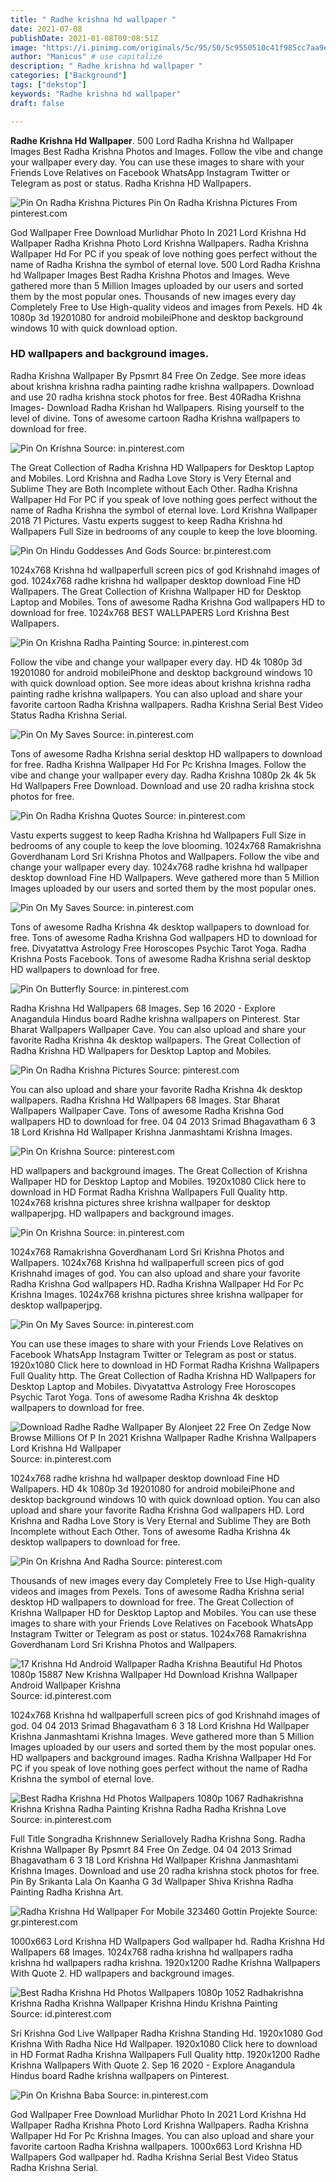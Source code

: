 ```yaml
---
title: " Radhe krishna hd wallpaper "
date: 2021-07-08
publishDate: 2021-01-08T09:08:51Z
image: "https://i.pinimg.com/originals/5c/95/50/5c9550510c41f985cc7aa9e9465f8b3a.jpg"
author: "Manicus" # use capitalize
description: " Radhe krishna hd wallpaper "
categories: ["Background"]
tags: ["dekstop"]
keywords: "Radhe krishna hd wallpaper"
draft: false

---
```



**Radhe Krishna Hd Wallpaper**. 500 Lord Radha Krishna hd Wallpaper Images Best Radha Krishna Photos and Images. Follow the vibe and change your wallpaper every day. You can use these images to share with your Friends Love Relatives on Facebook WhatsApp Instagram Twitter or Telegram as post or status. Radha Krishna HD Wallpapers.

![Pin On Radha Krishna Pictures](https://i.pinimg.com/originals/86/de/fc/86defca682d0938c206cf2fd391dd0ef.jpg "Pin On Radha Krishna Pictures")
Pin On Radha Krishna Pictures From pinterest.com


God Wallpaper Free Download Murlidhar Photo In 2021 Lord Krishna Hd Wallpaper Radha Krishna Photo Lord Krishna Wallpapers. Radha Krishna Wallpaper Hd For PC if you speak of love nothing goes perfect without the name of Radha Krishna the symbol of eternal love. 500 Lord Radha Krishna hd Wallpaper Images Best Radha Krishna Photos and Images. Weve gathered more than 5 Million Images uploaded by our users and sorted them by the most popular ones. Thousands of new images every day Completely Free to Use High-quality videos and images from Pexels. HD 4k 1080p 3d 19201080 for android mobileiPhone and desktop background windows 10 with quick download option.

### HD wallpapers and background images.

Radha Krishna Wallpaper By Ppsmrt 84 Free On Zedge. See more ideas about krishna krishna radha painting radhe krishna wallpapers. Download and use 20 radha krishna stock photos for free. Best 40Radha Krishna Images- Download Radha Krishan hd Wallpapers. Rising yourself to the level of divine. Tons of awesome cartoon Radha Krishna wallpapers to download for free.


![Pin On Krishna](https://i.pinimg.com/736x/71/eb/4a/71eb4aa297c5526ab0b25bd5be288856.jpg "Pin On Krishna")
Source: in.pinterest.com

The Great Collection of Radha Krishna HD Wallpapers for Desktop Laptop and Mobiles. Lord Krishna and Radha Love Story is Very Eternal and Sublime They are Both Incomplete without Each Other. Radha Krishna Wallpaper Hd For PC if you speak of love nothing goes perfect without the name of Radha Krishna the symbol of eternal love. Lord Krishna Wallpaper 2018 71 Pictures. Vastu experts suggest to keep Radha Krishna hd Wallpapers Full Size in bedrooms of any couple to keep the love blooming.

![Pin On Hindu Goddesses And Gods](https://i.pinimg.com/originals/fa/82/6e/fa826e644cd6c9e8e3e254dfc2a185ce.jpg "Pin On Hindu Goddesses And Gods")
Source: br.pinterest.com

1024x768 Krishna hd wallpaperfull screen pics of god Krishnahd images of god. 1024x768 radhe krishna hd wallpaper desktop download Fine HD Wallpapers. The Great Collection of Krishna Wallpaper HD for Desktop Laptop and Mobiles. Tons of awesome Radha Krishna God wallpapers HD to download for free. 1024x768 BEST WALLPAPERS Lord Krishna Best Wallpapers.

![Pin On Krishna Radha Painting](https://i.pinimg.com/474x/cc/77/ba/cc77bacad592cd3ef2bd8d6f93f902ad.jpg "Pin On Krishna Radha Painting")
Source: in.pinterest.com

Follow the vibe and change your wallpaper every day. HD 4k 1080p 3d 19201080 for android mobileiPhone and desktop background windows 10 with quick download option. See more ideas about krishna krishna radha painting radhe krishna wallpapers. You can also upload and share your favorite cartoon Radha Krishna wallpapers. Radha Krishna Serial Best Video Status Radha Krishna Serial.

![Pin On My Saves](https://i.pinimg.com/736x/68/31/3d/68313d19af1531f3e4eb16ed7c6687c6.jpg "Pin On My Saves")
Source: in.pinterest.com

Tons of awesome Radha Krishna serial desktop HD wallpapers to download for free. Radha Krishna Wallpaper Hd For Pc Krishna Images. Follow the vibe and change your wallpaper every day. Radha Krishna 1080p 2k 4k 5k Hd Wallpapers Free Download. Download and use 20 radha krishna stock photos for free.

![Pin On Radha Krishna Quotes](https://i.pinimg.com/736x/d5/0e/7a/d50e7aabed46c5fe25218924cd04055c.jpg "Pin On Radha Krishna Quotes")
Source: in.pinterest.com

Vastu experts suggest to keep Radha Krishna hd Wallpapers Full Size in bedrooms of any couple to keep the love blooming. 1024x768 Ramakrishna Goverdhanam Lord Sri Krishna Photos and Wallpapers. Follow the vibe and change your wallpaper every day. 1024x768 radhe krishna hd wallpaper desktop download Fine HD Wallpapers. Weve gathered more than 5 Million Images uploaded by our users and sorted them by the most popular ones.

![Pin On My Saves](https://i.pinimg.com/474x/30/2a/1a/302a1a6c2208e3e88ad6ea47840324aa.jpg "Pin On My Saves")
Source: in.pinterest.com

Tons of awesome Radha Krishna 4k desktop wallpapers to download for free. Tons of awesome Radha Krishna God wallpapers HD to download for free. Divyatattva Astrology Free Horoscopes Psychic Tarot Yoga. Radha Krishna Posts Facebook. Tons of awesome Radha Krishna serial desktop HD wallpapers to download for free.

![Pin On Butterfly](https://i.pinimg.com/736x/f0/78/08/f0780813d7bd19dfa3c8b334e9a7e0d5.jpg "Pin On Butterfly")
Source: in.pinterest.com

Radha Krishna Hd Wallpapers 68 Images. Sep 16 2020 - Explore Anagandula Hindus board Radhe krishna wallpapers on Pinterest. Star Bharat Wallpapers Wallpaper Cave. You can also upload and share your favorite Radha Krishna 4k desktop wallpapers. The Great Collection of Radha Krishna HD Wallpapers for Desktop Laptop and Mobiles.

![Pin On Radha Krishna Pictures](https://i.pinimg.com/originals/86/de/fc/86defca682d0938c206cf2fd391dd0ef.jpg "Pin On Radha Krishna Pictures")
Source: pinterest.com

You can also upload and share your favorite Radha Krishna 4k desktop wallpapers. Radha Krishna Hd Wallpapers 68 Images. Star Bharat Wallpapers Wallpaper Cave. Tons of awesome Radha Krishna God wallpapers HD to download for free. 04 04 2013 Srimad Bhagavatham 6 3 18 Lord Krishna Hd Wallpaper Krishna Janmashtami Krishna Images.

![Pin On Krishna](https://i.pinimg.com/originals/0e/6d/31/0e6d3129ab6d345632cf65a061132d7a.jpg "Pin On Krishna")
Source: pinterest.com

HD wallpapers and background images. The Great Collection of Krishna Wallpaper HD for Desktop Laptop and Mobiles. 1920x1080 Click here to download in HD Format Radha Krishna Wallpapers Full Quality http. 1024x768 krishna pictures shree krishna wallpaper for desktop wallpaperjpg. HD wallpapers and background images.

![Pin On Krishna](https://i.pinimg.com/originals/86/21/d5/8621d5d125d8c0dac03f8bc194c38673.jpg "Pin On Krishna")
Source: in.pinterest.com

1024x768 Ramakrishna Goverdhanam Lord Sri Krishna Photos and Wallpapers. 1024x768 Krishna hd wallpaperfull screen pics of god Krishnahd images of god. You can also upload and share your favorite Radha Krishna God wallpapers HD. Radha Krishna Wallpaper Hd For Pc Krishna Images. 1024x768 krishna pictures shree krishna wallpaper for desktop wallpaperjpg.

![Pin On My Saves](https://i.pinimg.com/originals/f9/d4/05/f9d405b073bead7d23277801adf1564a.jpg "Pin On My Saves")
Source: in.pinterest.com

You can use these images to share with your Friends Love Relatives on Facebook WhatsApp Instagram Twitter or Telegram as post or status. 1920x1080 Click here to download in HD Format Radha Krishna Wallpapers Full Quality http. The Great Collection of Radha Krishna HD Wallpapers for Desktop Laptop and Mobiles. Divyatattva Astrology Free Horoscopes Psychic Tarot Yoga. Tons of awesome Radha Krishna 4k desktop wallpapers to download for free.

![Download Radhe Radhe Wallpaper By Alonjeet 22 Free On Zedge Now Browse Millions Of P In 2021 Krishna Wallpaper Radhe Krishna Wallpapers Lord Krishna Hd Wallpaper](https://i.pinimg.com/736x/de/34/2d/de342d8b7001f76adade6aca750d65ee.jpg "Download Radhe Radhe Wallpaper By Alonjeet 22 Free On Zedge Now Browse Millions Of P In 2021 Krishna Wallpaper Radhe Krishna Wallpapers Lord Krishna Hd Wallpaper")
Source: in.pinterest.com

1024x768 radhe krishna hd wallpaper desktop download Fine HD Wallpapers. HD 4k 1080p 3d 19201080 for android mobileiPhone and desktop background windows 10 with quick download option. You can also upload and share your favorite Radha Krishna God wallpapers HD. Lord Krishna and Radha Love Story is Very Eternal and Sublime They are Both Incomplete without Each Other. Tons of awesome Radha Krishna 4k desktop wallpapers to download for free.

![Pin On Krishna And Radha](https://i.pinimg.com/originals/92/cb/8c/92cb8cdea1f6812e1de2cb35475cae01.jpg "Pin On Krishna And Radha")
Source: pinterest.com

Thousands of new images every day Completely Free to Use High-quality videos and images from Pexels. Tons of awesome Radha Krishna serial desktop HD wallpapers to download for free. The Great Collection of Krishna Wallpaper HD for Desktop Laptop and Mobiles. You can use these images to share with your Friends Love Relatives on Facebook WhatsApp Instagram Twitter or Telegram as post or status. 1024x768 Ramakrishna Goverdhanam Lord Sri Krishna Photos and Wallpapers.

![17 Krishna Hd Android Wallpaper Radha Krishna Beautiful Hd Photos 1080p 15887 New Krishna Wallpaper Hd Download Krishna Wallpaper Android Wallpaper Krishna](https://i.pinimg.com/236x/23/51/8e/23518e7cd518c1f272a53d7ffb6e7628.jpg "17 Krishna Hd Android Wallpaper Radha Krishna Beautiful Hd Photos 1080p 15887 New Krishna Wallpaper Hd Download Krishna Wallpaper Android Wallpaper Krishna")
Source: id.pinterest.com

1024x768 Krishna hd wallpaperfull screen pics of god Krishnahd images of god. 04 04 2013 Srimad Bhagavatham 6 3 18 Lord Krishna Hd Wallpaper Krishna Janmashtami Krishna Images. Weve gathered more than 5 Million Images uploaded by our users and sorted them by the most popular ones. HD wallpapers and background images. Radha Krishna Wallpaper Hd For PC if you speak of love nothing goes perfect without the name of Radha Krishna the symbol of eternal love.

![Best Radha Krishna Hd Photos Wallpapers 1080p 1067 Radhakrishna Krishna Krishna Radha Painting Krishna Radha Radha Krishna Love](https://i.pinimg.com/originals/01/73/b9/0173b9f798b63c0ba862dda124217caa.jpg "Best Radha Krishna Hd Photos Wallpapers 1080p 1067 Radhakrishna Krishna Krishna Radha Painting Krishna Radha Radha Krishna Love")
Source: in.pinterest.com

Full Title Songradha Krishnnew Seriallovely Radha Krishna Song. Radha Krishna Wallpaper By Ppsmrt 84 Free On Zedge. 04 04 2013 Srimad Bhagavatham 6 3 18 Lord Krishna Hd Wallpaper Krishna Janmashtami Krishna Images. Download and use 20 radha krishna stock photos for free. Pin By Srikanta Lala On Kaanha G 3d Wallpaper Shiva Krishna Radha Painting Radha Krishna Art.

![Radha Krishna Hd Wallpaper For Mobile 323460 Gottin Projekte](https://i.pinimg.com/originals/c4/8b/07/c48b07486eac95eabaf8dd3ac6179740.jpg "Radha Krishna Hd Wallpaper For Mobile 323460 Gottin Projekte")
Source: gr.pinterest.com

1000x663 Lord Krishna HD Wallpapers God wallpaper hd. Radha Krishna Hd Wallpapers 68 Images. 1024x768 radha krishna hd wallpapers radha krishna hd wallpapers radha krishna. 1920x1200 Radhe Krishna Wallpapers With Quote 2. HD wallpapers and background images.

![Best Radha Krishna Hd Photos Wallpapers 1080p 1052 Radhakrishna Krishna Radha Krishna Wallpaper Krishna Hindu Krishna Painting](https://i.pinimg.com/originals/f8/6c/57/f86c572887c6d1804c6659e5c3a8c58a.jpg "Best Radha Krishna Hd Photos Wallpapers 1080p 1052 Radhakrishna Krishna Radha Krishna Wallpaper Krishna Hindu Krishna Painting")
Source: id.pinterest.com

Sri Krishna God Live Wallpaper Radha Krishna Standing Hd. 1920x1080 God Krishna With Radha Nice Hd Wallpaper. 1920x1080 Click here to download in HD Format Radha Krishna Wallpapers Full Quality http. 1920x1200 Radhe Krishna Wallpapers With Quote 2. Sep 16 2020 - Explore Anagandula Hindus board Radhe krishna wallpapers on Pinterest.

![Pin On Krishna Baba](https://i.pinimg.com/originals/5c/95/50/5c9550510c41f985cc7aa9e9465f8b3a.jpg "Pin On Krishna Baba")
Source: in.pinterest.com

God Wallpaper Free Download Murlidhar Photo In 2021 Lord Krishna Hd Wallpaper Radha Krishna Photo Lord Krishna Wallpapers. Radha Krishna Wallpaper Hd For Pc Krishna Images. You can also upload and share your favorite cartoon Radha Krishna wallpapers. 1000x663 Lord Krishna HD Wallpapers God wallpaper hd. Radha Krishna Serial Best Video Status Radha Krishna Serial.

